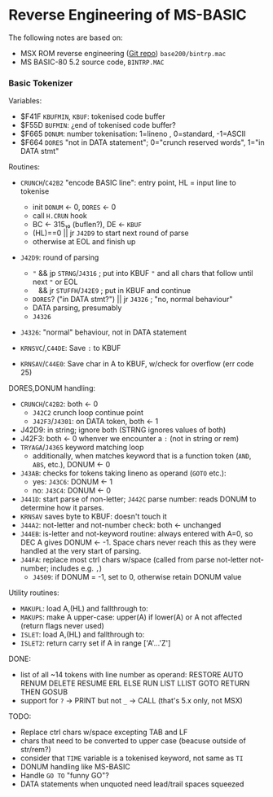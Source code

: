 Reverse Engineering of MS-BASIC
===============================

The following notes are based on:
- MSX ROM reverse engineering ([Git repo][syssrc]) `base200/bintrp.mac`
- MS BASIC-80 5.2 source code, `BINTRP.MAC`

### Basic Tokenizer

Variables:
- $F41F `KBUFMIN`, `KBUF`: tokenised code buffer
- $F55D `BUFMIN`: ¿end of tokenised code buffer?
- $F665 `DONUM`: number tokenisation: 1=lineno , 0=standard, -1=ASCII
- $F664 `DORES` "not in DATA statement";
  0="crunch reserved words", 1="in DATA stmt"

Routines:

- `CRUNCH`/`C42B2` "encode BASIC line":
  entry point, HL = input line to tokenise
  - init `DONUM` ← 0, `DORES` ← 0
  - call `H.CRUN` hook
  - BC ← 315₁₀ (buflen?), DE ← `KBUF`
  - (HL)==0 || jr `J42D9` to start next round of parse
  - otherwise at EOL and finish up

- `J42D9`: round of parsing
  - `"` && jp `STRNG`/`J4316`
           ;  put into KBUF `"` and all chars that follow until next `"` or EOL
  - ` ` && jr `STUFFH`/`J42E9` ; put in KBUF and continue
  - `DORES`? ("in DATA stmt?") || jr `J4326` ; "no, normal behaviour"
  - DATA parsing, presumably
  - `J4326`

- `J4326`: "normal" behaviour, not in DATA statement

- `KRNSVC`/,`C44DE`: Save `:` to KBUF
- `KRNSAV`/`C44E0`: Save char in A to KBUF, w/check for overflow (err code 25)

DORES,DONUM handling:
- `CRUNCH`/`C42B2`: both ← 0
  - `J42C2` crunch loop continue point
  - `J42F3`/`J4301`: on DATA token, both ← 1
- J42D9: in string; ignore both (STRNG ignores values of both)
- J42F3: both ← 0 whenver we encounter a `:` (not in string or rem)
- `TRYAGA`/`J4365` keyword matching loop
  - additionally, when matches keyword that is a function token
    (`AND`, `ABS`, etc.), DONUM ← 0
- `J43AB`: checks for tokens taking lineno as operand (`GOTO` etc.):
  - yes: `J43C6`: DONUM ← 1
  - no:  `J43C4`: DONUM ← 0
- `J441D`: start parse of non-letter;
    `J442C` parse number: reads DONUM to determine how it parses.
- `KRNSAV` saves byte to KBUF: doesn't touch it
- `J44A2`: not-letter and not-number check: both ← unchanged
- `J44EB`: is-letter and not-keyword routine: always entered with A=0, so
  DEC A gives DONUM ← -1. Space chars never reach this as they were handled
  at the very start of parsing.
- `J44FA`: replace most ctrl chars w/space
  (called from parse not-letter not-number; includes e.g. `,`)
  - `J4509`: if DONUM = -1, set to 0, otherwise retain DONUM value

Utility routines:
- `MAKUPL`: load A,(HL) and fallthrough to:
- `MAKUPS`: make A upper-case: upper(A) if lower(A) or A not affected
            (return flags never used)
- `ISLET`: load A,(HL) and fallthrough to:
- `ISLET2`: return carry set if A in range ['A'...'Z']

DONE:
- list of all ~14 tokens with line number as operand: RESTORE AUTO RENUM
  DELETE RESUME ERL ELSE RUN LIST LLIST GOTO RETURN THEN GOSUB
- support for `?` → PRINT but not `_` → CALL (that's 5.x only, not MSX)

TODO:
- Replace ctrl chars w/space excepting TAB and LF
- chars that need to be converted to upper case (beacuse outside of str/rem?)
- consider that `TIME` variable is a tokenised keyword, not same as `TI`
- DONUM handling like MS-BASIC
- Handle `GO TO` "funny GO"?
- DATA statements when unquoted need lead/trail spaces squeezed


<!-------------------------------------------------------------------->
[syssrc]: https://git.code.sf.net/p/msxsyssrc/git
